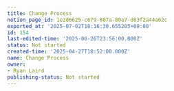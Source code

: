 ```yaml
---
title: Change Process
notion_page_id: 1e2d6625-c679-807a-80e7-d83f2a44a62c
exported_at: '2025-07-02T18:16:30.655205+00:00'
id: 154
last-edited-time: '2025-06-26T23:56:00.000Z'
status: Not started
created-time: '2025-04-27T18:52:00.000Z'
name: Change Process
owner:
- Ryan Laird
publishing-status: Not started
---
```


<!-- Unsupported block type: table_of_contents -->

<!-- Unsupported block type: unsupported -->

